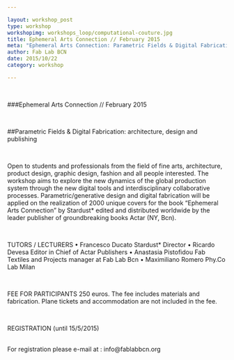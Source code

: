```yaml
---

layout: workshop_post
type: workshop
workshopimg: workshops_loop/computational-couture.jpg
title: Ephemeral Arts Connection // February 2015
meta: "Ephemeral Arts Connection: Parametric Fields & Digital Fabrication: architecture, design and publishing. Fab Lab Barcelona"
author: Fab Lab BCN
date: 2015/10/22
category: workshop

---
```


<br>

###Ephemeral Arts Connection // February 2015

<br>

##Parametric Fields & Digital Fabrication: architecture, design and publishing

<br>

Open to students and professionals from the field of fine arts, architecture, product design, graphic design, fashion and all people interested. The workshop aims to explore the new dynamics of the global production system through the new digital tools and interdisciplinary collaborative processes. Parametric/generative design and digital fabrication will be applied on the realization of 2000 unique covers for the book “Ephemeral Arts Connection” by Stardust* edited and distributed worldwide by the leader publisher of groundbreaking books Actar (NY, Bcn).

<br>

TUTORS / LECTURERS
• Francesco Ducato Stardust* Director 
• Ricardo Devesa Editor in Chief of Actar Publishers 
• Anastasia Pistofidou Fab Textiles and Projects manager at Fab Lab Bcn 
• Maximiliano Romero Phy.Co Lab Milan

<br>

FEE FOR PARTICIPANTS
250 euros. The fee includes materials and fabrication. Plane tickets and accommodation are not  included in the fee.

<br>

REGISTRATION (until 15/5/2015)

<br>
For registration please e-mail at :
info@fablabbcn.org


